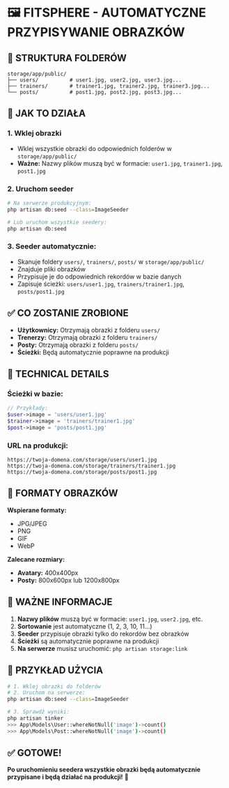 # 🖼️ FITSPHERE - AUTOMATYCZNE PRZYPISYWANIE OBRAZKÓW

## 📁 **STRUKTURA FOLDERÓW**

```
storage/app/public/
├── users/          # user1.jpg, user2.jpg, user3.jpg...
├── trainers/       # trainer1.jpg, trainer2.jpg, trainer3.jpg...
└── posts/          # post1.jpg, post2.jpg, post3.jpg...
```

## 🚀 **JAK TO DZIAŁA**

### **1. Wklej obrazki**
- Wklej wszystkie obrazki do odpowiednich folderów w `storage/app/public/`
- **Ważne:** Nazwy plików muszą być w formacie: `user1.jpg`, `trainer1.jpg`, `post1.jpg`

### **2. Uruchom seeder**
```bash
# Na serwerze produkcyjnym:
php artisan db:seed --class=ImageSeeder

# Lub uruchom wszystkie seedery:
php artisan db:seed
```

### **3. Seeder automatycznie:**
- Skanuje foldery `users/`, `trainers/`, `posts/` w `storage/app/public/`
- Znajduje pliki obrazków
- Przypisuje je do odpowiednich rekordów w bazie danych
- Zapisuje ścieżki: `users/user1.jpg`, `trainers/trainer1.jpg`, `posts/post1.jpg`

## ✅ **CO ZOSTANIE ZROBIONE**

- **Użytkownicy:** Otrzymają obrazki z folderu `users/`
- **Trenerzy:** Otrzymają obrazki z folderu `trainers/`
- **Posty:** Otrzymają obrazki z folderu `posts/`
- **Ścieżki:** Będą automatycznie poprawne na produkcji

## 🔧 **TECHNICAL DETAILS**

### **Ścieżki w bazie:**
```php
// Przykłady:
$user->image = 'users/user1.jpg'
$trainer->image = 'trainers/trainer1.jpg'
$post->image = 'posts/post1.jpg'
```

### **URL na produkcji:**
```
https://twoja-domena.com/storage/users/user1.jpg
https://twoja-domena.com/storage/trainers/trainer1.jpg
https://twoja-domena.com/storage/posts/post1.jpg
```

## 📝 **FORMATY OBRAZKÓW**

**Wspierane formaty:**
- JPG/JPEG
- PNG
- GIF
- WebP

**Zalecane rozmiary:**
- **Avatary:** 400x400px
- **Posty:** 800x600px lub 1200x800px

## 🚨 **WAŻNE INFORMACJE**

1. **Nazwy plików** muszą być w formacie: `user1.jpg`, `user2.jpg`, etc.
2. **Sortowanie** jest automatyczne (1, 2, 3, 10, 11...)
3. **Seeder** przypisuje obrazki tylko do rekordów bez obrazków
4. **Ścieżki** są automatycznie poprawne na produkcji
5. **Na serwerze** musisz uruchomić: `php artisan storage:link`

## 🎯 **PRZYKŁAD UŻYCIA**

```bash
# 1. Wklej obrazki do folderów
# 2. Uruchom na serwerze:
php artisan db:seed --class=ImageSeeder

# 3. Sprawdź wyniki:
php artisan tinker
>>> App\Models\User::whereNotNull('image')->count()
>>> App\Models\Post::whereNotNull('image')->count()
```

## ✅ **GOTOWE!**

**Po uruchomieniu seedera wszystkie obrazki będą automatycznie przypisane i będą działać na produkcji!** 🚀
